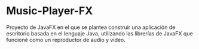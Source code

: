 # Music-Player-FX
Proyecto de JavaFX en el que se plantea construir una aplicación de escritorio basada en el lenguaje Java, utilizando las librerías de JavaFX que funcioné como un reproductor de audio y video.
